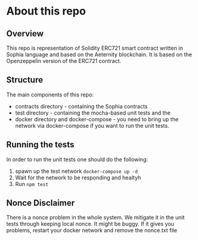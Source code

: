 # About this repo
## Overview
This repo is representation of Solidity ERC721 smart contract written in Sophia language and based on the Aeternity blockchain. It is based on the Openzeppelin version of the ERC721 contract.

## Structure

The main components of this repo:
- contracts directory - containing the Sophia contracts
- test directory - containing the mocha-based unit tests and the 
- docker directory and docker-compose - you need to bring up the network via docker-compose if you want to run the unit tests.

## Running the tests

In order to run the unit tests one should do the following:
1. spawn up the test network `docker-compose up -d`
2. Wait for the network to be responding and healtyh
3. Run `npm test`

## Nonce Disclaimer
There is a nonce problem in the whole system. We mitigate it in the unit tests through keeping local nonce. It might be buggy. If it gives you problems, restart your docker network and remove the nonce.txt file

